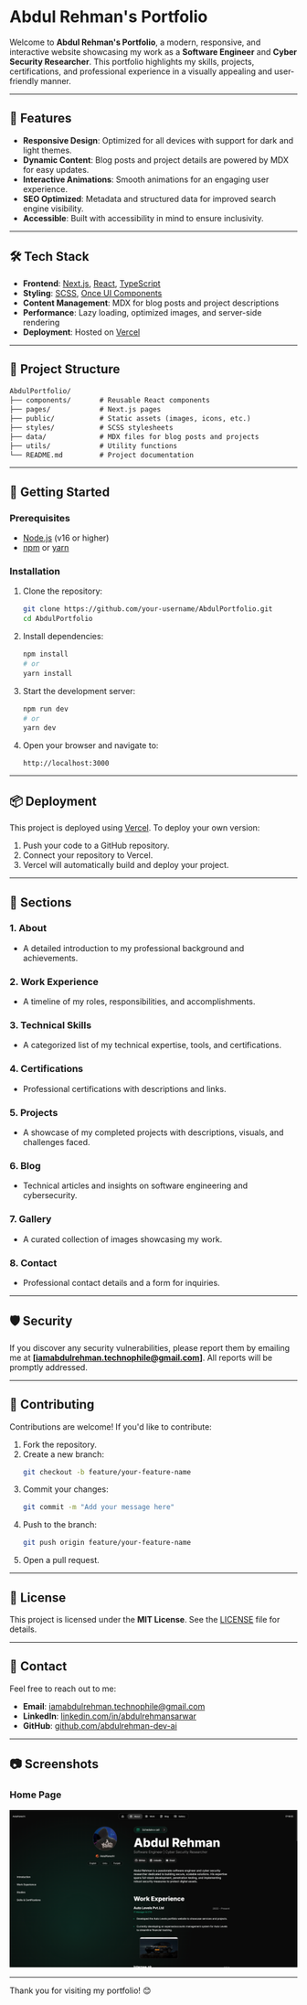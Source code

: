 # Abdul Rehman's Portfolio

Welcome to **Abdul Rehman's Portfolio**, a modern, responsive, and interactive website showcasing my work as a **Software Engineer** and **Cyber Security Researcher**. This portfolio highlights my skills, projects, certifications, and professional experience in a visually appealing and user-friendly manner.

---

## 🌟 Features

- **Responsive Design**: Optimized for all devices with support for dark and light themes.
- **Dynamic Content**: Blog posts and project details are powered by MDX for easy updates.
- **Interactive Animations**: Smooth animations for an engaging user experience.
- **SEO Optimized**: Metadata and structured data for improved search engine visibility.
- **Accessible**: Built with accessibility in mind to ensure inclusivity.

---

## 🛠️ Tech Stack

- **Frontend**: [Next.js](https://nextjs.org/), [React](https://reactjs.org/), [TypeScript](https://www.typescriptlang.org/)
- **Styling**: [SCSS](https://sass-lang.com/), [Once UI Components](https://once-ui.com/)
- **Content Management**: MDX for blog posts and project descriptions
- **Performance**: Lazy loading, optimized images, and server-side rendering
- **Deployment**: Hosted on [Vercel](https://vercel.com/)

---

## 📂 Project Structure

```
AbdulPortfolio/
├── components/       # Reusable React components
├── pages/            # Next.js pages
├── public/           # Static assets (images, icons, etc.)
├── styles/           # SCSS stylesheets
├── data/             # MDX files for blog posts and projects
├── utils/            # Utility functions
└── README.md         # Project documentation
```

---

## 🚀 Getting Started

### Prerequisites
- [Node.js](https://nodejs.org/) (v16 or higher)
- [npm](https://www.npmjs.com/) or [yarn](https://yarnpkg.com/)

### Installation

1. Clone the repository:
   ```bash
   git clone https://github.com/your-username/AbdulPortfolio.git
   cd AbdulPortfolio
   ```

2. Install dependencies:
   ```bash
   npm install
   # or
   yarn install
   ```

3. Start the development server:
   ```bash
   npm run dev
   # or
   yarn dev
   ```

4. Open your browser and navigate to:
   ```
   http://localhost:3000
   ```

---

## 📦 Deployment

This project is deployed using [Vercel](https://vercel.com/). To deploy your own version:

1. Push your code to a GitHub repository.
2. Connect your repository to Vercel.
3. Vercel will automatically build and deploy your project.

---

## 📑 Sections

### 1. **About**
   - A detailed introduction to my professional background and achievements.

### 2. **Work Experience**
   - A timeline of my roles, responsibilities, and accomplishments.

### 3. **Technical Skills**
   - A categorized list of my technical expertise, tools, and certifications.

### 4. **Certifications**
   - Professional certifications with descriptions and links.

### 5. **Projects**
   - A showcase of my completed projects with descriptions, visuals, and challenges faced.

### 6. **Blog**
   - Technical articles and insights on software engineering and cybersecurity.

### 7. **Gallery**
   - A curated collection of images showcasing my work.

### 8. **Contact**
   - Professional contact details and a form for inquiries.

---

## 🛡️ Security

If you discover any security vulnerabilities, please report them by emailing me at **[iamabdulrehman.technophile@gmail.com]**. All reports will be promptly addressed.

---

## 🤝 Contributing

Contributions are welcome! If you'd like to contribute:

1. Fork the repository.
2. Create a new branch:
   ```bash
   git checkout -b feature/your-feature-name
   ```
3. Commit your changes:
   ```bash
   git commit -m "Add your message here"
   ```
4. Push to the branch:
   ```bash
   git push origin feature/your-feature-name
   ```
5. Open a pull request.

---

## 📄 License

This project is licensed under the **MIT License**. See the [LICENSE](LICENSE) file for details.

---

## 📧 Contact

Feel free to reach out to me:

- **Email**: [iamabdulrehman.technophile@gmail.com](mailto:iamabdulrehman.technophile@gmail.com)
- **LinkedIn**: [linkedin.com/in/abdulrehmansarwar](https://linkedin.com/in/abdulrehmansarwar)
- **GitHub**: [github.com/abdulrehman-dev-ai](https://github.com/abdulrehman-dev-ai)

---

## 📷 Screenshots

### Home Page
![Home Page](public/images/cover.png)

---

Thank you for visiting my portfolio! 😊